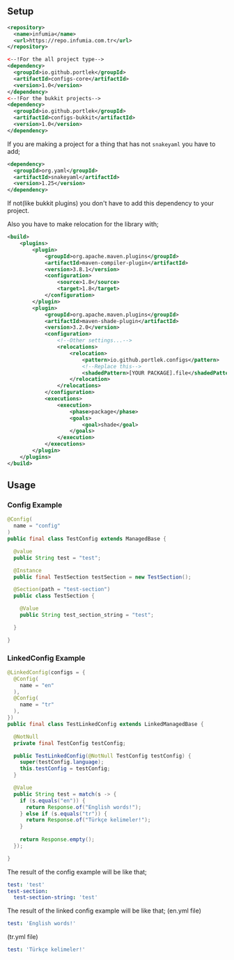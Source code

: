 ## Setup

```xml
<repository>
  <name>infumia</name>
  <url>https://repo.infumia.com.tr</url>
</repository>

<--!For the all project type-->
<dependency>
  <groupId>io.github.portlek</groupId>
  <artifactId>configs-core</artifactId>
  <version>1.0</version>
</dependency>
<--!For the bukkit projects-->
<dependency>
  <groupId>io.github.portlek</groupId>
  <artifactId>configs-bukkit</artifactId>
  <version>1.0</version>
</dependency>
```

If you are making a project for a thing that has not `snakeyaml` you have to add;
```xml
<dependency>
  <groupId>org.yaml</groupId>
  <artifactId>snakeyaml</artifactId>
  <version>1.25</version>
</dependency>
```
If not(like bukkit plugins) you don't have to add this dependency to your project.

Also you have to make relocation for the library with;
```xml
<build>
    <plugins>
        <plugin>
            <groupId>org.apache.maven.plugins</groupId>
            <artifactId>maven-compiler-plugin</artifactId>
            <version>3.8.1</version>
            <configuration>
                <source>1.8</source>
                <target>1.8</target>
            </configuration>
        </plugin>
        <plugin>
            <groupId>org.apache.maven.plugins</groupId>
            <artifactId>maven-shade-plugin</artifactId>
            <version>3.2.0</version>
            <configuration>
                <!--Other settings...-->
                <relocations>
                    <relocation>
                        <pattern>io.github.portlek.configs</pattern>
                        <!--Replace this-->
                        <shadedPattern>[YOUR PACKAGE].file</shadedPattern>
                    </relocation>
                </relocations>
            </configuration>
            <executions>
                <execution>
                    <phase>package</phase>
                    <goals>
                        <goal>shade</goal>
                    </goals>
                </execution>
            </executions>
        </plugin>
    </plugins>
</build>
```

## Usage

### Config Example
```java
@Config(
  name = "config"
)
public final class TestConfig extends ManagedBase {

  @value
  public String test = "test";

  @Instance
  public final TestSection testSection = new TestSection();

  @Section(path = "test-section")
  public class TestSection {

    @Value
    public String test_section_string = "test";

  }

}
```

### LinkedConfig Example
```java
@LinkedConfig(configs = {
  @Config(
    name = "en"
  ),
  @Config(
    name = "tr"
  ),
})
public final class TestLinkedConfig extends LinkedManagedBase {

  @NotNull
  private final TestConfig testConfig;

  public TestLinkedConfig(@NotNull TestConfig testConfig) {
    super(testConfig.language);
    this.testConfig = testConfig;
  }

  @Value
  public String test = match(s -> {
    if (s.equals("en")) {
      return Response.of("English words!");
    } else if (s.equals("tr")) {
      return Response.of("Türkçe kelimeler!");
    }
    
    return Response.empty();
  });

}
```

The result of the config example will be like that;
```yml
test: 'test'
test-section:
  test-section-string: 'test'
```

The result of the linked config example will be like that;
(en.yml file)
```yml
test: 'English words!'
```
(tr.yml file)
```yml
test: 'Türkçe kelimeler!'
```
